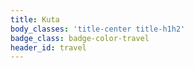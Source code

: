 ```yaml
---
title: Kuta
body_classes: 'title-center title-h1h2'
badge_class: badge-color-travel
header_id: travel
---
```


